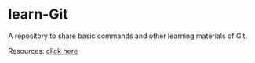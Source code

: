 # learn-Git
A repository to share basic commands and other learning materials of Git.


Resources: [click here](https://github.com/DreamStarPro/learn-Git/blob/master/Resources.md)
